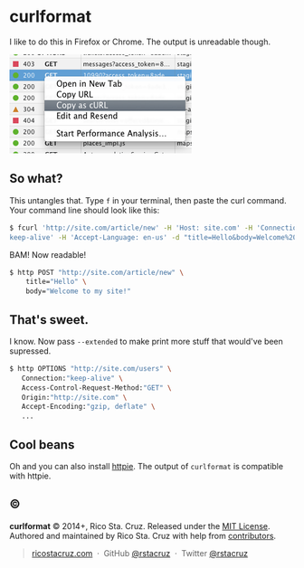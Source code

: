# curlformat

I like to do this in Firefox or Chrome. The output is unreadable though.

![image](etc/curl.png)

So what?
--------

This untangles that. Type `f` in your terminal, then paste the curl command.
Your command line should look like this:

```sh
$ fcurl 'http://site.com/article/new' -H 'Host: site.com' -H 'Connection: 
keep-alive' -H 'Accept-Language: en-us' -d "title=Hello&body=Welcome%20to%20" ...
```

BAM! Now readable!

```sh
$ http POST "http://site.com/article/new" \
    title="Hello" \
    body="Welcome to my site!"
```

That's sweet.
-------------

I know. Now pass `--extended` to make print more stuff that would've been supressed.

```sh
$ http OPTIONS "http://site.com/users" \
   Connection:"keep-alive" \
   Access-Control-Request-Method:"GET" \
   Origin:"http://site.com" \
   Accept-Encoding:"gzip, deflate" \
   ...
```

Cool beans
----------

Oh and you can also install [httpie]. The output of `curlformat` is compatible with httpie.

[httpie]: http://httpie.org

## :copyright:

**curlformat** © 2014+, Rico Sta. Cruz. Released under the [MIT License].<br>
Authored and maintained by Rico Sta. Cruz with help from [contributors].

> [ricostacruz.com](http://ricostacruz.com) &nbsp;&middot;&nbsp;
> GitHub [@rstacruz](https://github.com/rstacruz) &nbsp;&middot;&nbsp;
> Twitter [@rstacruz](https://twitter.com/rstacruz)

[MIT License]: http://mit-license.org/
[contributors]: http://github.com/rstacruz/curlformat/contributors
